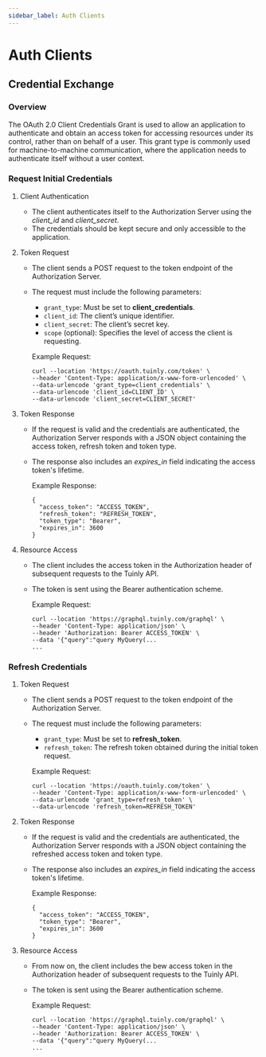 ```yaml
---
sidebar_label: Auth Clients
---
```


# Auth Clients

<!-- todo -->
<!-- ## Manage Auth Clients -->

## Credential Exchange

### Overview

The OAuth 2.0 Client Credentials Grant is used to allow an application to authenticate and obtain an access token for accessing resources under its control, rather than on behalf of a user. This grant type is commonly used for machine-to-machine communication, where the application needs to authenticate itself without a user context.

### Request Initial Credentials

1) Client Authentication
    - The client authenticates itself to the Authorization Server using the *client_id* and *client_secret*.
    - The credentials should be kept secure and only accessible to the application.

1) Token Request
    - The client sends a POST request to the token endpoint of the Authorization Server.
    - The request must include the following parameters:
        - `grant_type`: Must be set to **client_credentials**.
        - `client_id`: The client’s unique identifier.
        - `client_secret`: The client’s secret key.
        - `scope` (optional): Specifies the level of access the client is requesting.

      Example Request:
      ```
      curl --location 'https://oauth.tuinly.com/token' \
      --header 'Content-Type: application/x-www-form-urlencoded' \
      --data-urlencode 'grant_type=client_credentials' \
      --data-urlencode 'client_id=CLIENT_ID' \
      --data-urlencode 'client_secret=CLIENT_SECRET'
      ```

1) Token Response
    - If the request is valid and the credentials are authenticated, the Authorization Server responds with a JSON object containing the access token, refresh token and token type.
    - The response also includes an *expires_in* field indicating the access token's lifetime.

      Example Response:
      ```
      {
        "access_token": "ACCESS_TOKEN",
        "refresh_token": "REFRESH_TOKEN",
        "token_type": "Bearer",
        "expires_in": 3600
      }
      ```

1) Resource Access
    - The client includes the access token in the Authorization header of subsequent requests to the Tuinly API.
    - The token is sent using the Bearer authentication scheme.

      Example Request:
      ```
      curl --location 'https://graphql.tuinly.com/graphql' \
      --header 'Content-Type: application/json' \
      --header 'Authorization: Bearer ACCESS_TOKEN' \
      --data '{"query":"query MyQuery(...
      ...
      ```

### Refresh Credentials

1) Token Request
    - The client sends a POST request to the token endpoint of the Authorization Server.
    - The request must include the following parameters:
        - `grant_type`: Must be set to **refresh_token**.
        - `refresh_token`: The refresh token obtained during the initial token request.

      Example Request:
      ```
      curl --location 'https://oauth.tuinly.com/token' \
      --header 'Content-Type: application/x-www-form-urlencoded' \
      --data-urlencode 'grant_type=refresh_token' \
      --data-urlencode 'refresh_token=REFRESH_TOKEN'
      ```

1) Token Response
    - If the request is valid and the credentials are authenticated, the Authorization Server responds with a JSON object containing the refreshed access token and token type.
    - The response also includes an *expires_in* field indicating the access token's lifetime.

      Example Response:
      ```
      {
        "access_token": "ACCESS_TOKEN",
        "token_type": "Bearer",
        "expires_in": 3600
      }
      ```

1) Resource Access
    - From now on, the client includes the bew access token in the Authorization header of subsequent requests to the Tuinly API.
    - The token is sent using the Bearer authentication scheme.

      Example Request:
      ```
      curl --location 'https://graphql.tuinly.com/graphql' \
      --header 'Content-Type: application/json' \
      --header 'Authorization: Bearer ACCESS_TOKEN' \
      --data '{"query":"query MyQuery(...
      ...
      ```

